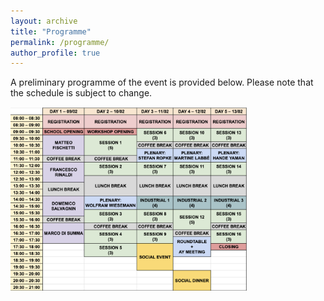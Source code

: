 ```yaml
---
layout: archive
title: "Programme"
permalink: /programme/
author_profile: true
---
```


A preliminary programme of the event is provided below. Please note that the schedule is subject to change.

<img src="/images/programme.png" style="max-width: 75%; height: auto;" alt="Preliminary Programme"/>